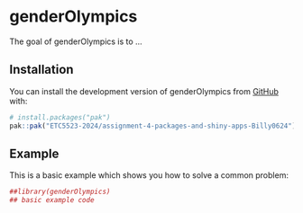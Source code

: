 
<!-- README.md is generated from README.Rmd. Please edit that file -->

# genderOlympics

<!-- badges: start -->
<!-- badges: end -->

The goal of genderOlympics is to …

## Installation

You can install the development version of genderOlympics from
[GitHub](https://github.com/) with:

``` r
# install.packages("pak")
pak::pak("ETC5523-2024/assignment-4-packages-and-shiny-apps-Billy0624")
```

## Example

This is a basic example which shows you how to solve a common problem:

``` r
##library(genderOlympics)
## basic example code
```
